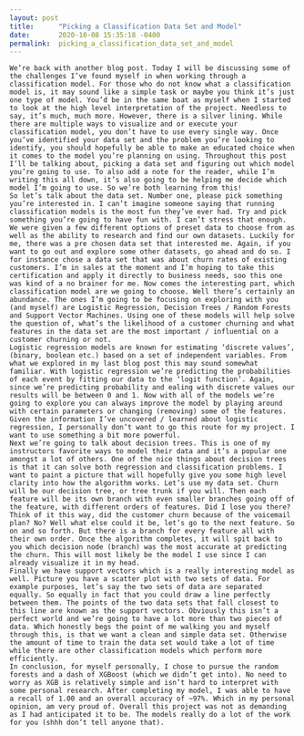 ```yaml
---
layout: post
title:      "Picking a Classification Data Set and Model"
date:       2020-10-08 15:35:18 -0400
permalink:  picking_a_classification_data_set_and_model
---
```



	We’re back with another blog post. Today I will be discussing some of the challenges I’ve found myself in when working through a classification model. For those who do not know what a classification model is, it may sound like a simple task or maybe you think it’s just one type of model. You’d be in the same boat as myself when I started to look at the high level interpretation of the project. Needless to say, it’s much, much more. However, there is a silver lining. While there are multiple ways to visualize and or execute your classification model, you don’t have to use every single way. Once you’ve identified your data set and the problem you’re looking to identify, you should hopefully be able to make an educated choice when it comes to the model you’re planning on using. Throughout this post I’ll be talking about, picking a data set and figuring out which model you’re going to use. To also add a note for the reader, while I’m writing this all down, it’s also going to be helping me decide which model I’m going to use. So we’re both learning from this!
	So let’s talk about the data set. Number one, please pick something you’re interested in. I can’t imagine someone saying that running classification models is the most fun they’ve ever had. Try and pick something you’re going to have fun with. I can’t stress that enough. We were given a few different options of preset data to choose from as well as the ability to research and find our own datasets. Luckily for me, there was a pre chosen data set that interested me. Again, if you want to go out and explore some other datasets, go ahead and do so. I for instance chose a data set that was about churn rates of existing customers. I’m in sales at the moment and I’m hoping to take this certification and apply it directly to business needs, soo this one was kind of a no brainer for me. Now comes the interesting part, which classification model are we going to choose. Well there’s certainly an abundance. The ones I’m going to be focusing on exploring with you (and myself) are Logistic Regression, Decision Trees / Random Forests and Support Vector Machines. Using one of these models will help solve the question of, what’s the likelihood of a customer churning and what features in the data set are the most important / influential on a customer churning or not.
	Logistic regression models are known for estimating ‘discrete values’, (binary, boolean etc.) based on a set of independent variables. From what we explored in my last blog post this may sound somewhat familiar. With logistic regression we’re predicting the probabilities of each event by fitting our data to the ‘logit function’. Again, since we’re predicting probability and ealing with discrete values our results will be between 0 and 1. Now with all of the models we’re going to explore you can always improve the model by playing around with certain parameters or changing (removing) some of the features. Given the information I’ve uncovered / learned about logistic regression, I personally don’t want to go this route for my project. I want to use something a bit more powerful.
	Next we’re going to talk about decision trees. This is one of my instructors favorite ways to model their data and it’s a popular one amongst a lot of others. One of the nice things about decision trees is that it can solve both regression and classification problems. I want to paint a picture that will hopefully give you some high level clarity into how the algorithm works. Let’s use my data set. Churn will be our decision tree, or tree trunk if you will. Then each feature will be its own branch with even smaller branches going off of the feature, with different orders of features. Did I lose you there? Think of it this way, did the customer churn because of the voicemail plan? No? Well what else could it be, let’s go to the next feature. So on and so forth. But there is a branch for every feature all with their own order. Once the algorithm completes, it will spit back to you which decision node (branch) was the most accurate at predicting the churn. This will most likely be the model I use since I can already visualize it in my head.
	Finally we have support vectors which is a really interesting model as well. Picture you have a scatter plot with two sets of data. For example purposes, let’s say the two sets of data are separated equally. So equally in fact that you could draw a line perfectly between them. The points of the two data sets that fall closest to this line are known as the support vectors. Obviously this isn’t a perfect world and we’re going to have a lot more than two pieces of data. Which honestly begs the point of me walking you and myself through this, is that we want a clean and simple data set. Otherwise the amount of time to train the data set would take a lot of time while there are other classification models which perform more efficiently.
	In conclusion, for myself personally, I chose to pursue the random forests and a dash of XGBoost (which we didn’t get into). No need to worry as XGB is relatively simple and isn’t hard to interpret with some personal research. After completing my model, I was able to have a recall of 1.00 and an overall accuracy of ~97%. Which in my personal opinion, am very proud of. Overall this project was not as demanding as I had anticipated it to be. The models really do a lot of the work for you (shhh don’t tell anyone that).

